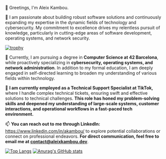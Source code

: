 👋 Greetings, I'm Aleix Kambou.

👀 I am passionate about building robust software solutions and continuously expanding my expertise in the dynamic fields of technology and cybersecurity. My commitment to excellence drives my relentless pursuit of knowledge, particularly in cutting-edge areas of software development, operating systems, and network security.


[![trophy](https://github-profile-trophy.vercel.app/?username=alkmb)](https://github.com/ryo-ma/github-profile-trophy)


🌱 Currently, I am pursuing a degree in **Computer Science at 42 Barcelona**, while proactively specializing in **cybersecurity, operating systems, and network administration**. In addition to my formal education, I am deeply engaged in self-directed learning to broaden my understanding of various fields within technology.

💼 **I am currently employed as a Technical Support Specialist at TikTok,** where I handle complex technical tickets, ensuring swift and effective solutions to technical challenges. **This role has honed my problem-solving skills and deepened my understanding of large-scale systems, customer interactions, and operational workflows in a fast-paced tech environment.**

📫 **You can reach out to me through LinkedIn:** https://www.linkedin.com/in/akambou/  to explore potential collaborations or connect on professional endeavors. **For direct communication, feel free to email me at contact@aleixkambou.dev**.



 [![Top Langs](https://github-readme-stats.vercel.app/api/top-langs/?username=alkmb)](https://github.com/anuraghazra/github-readme-stats) 
[![Anurag's GitHub stats](https://github-readme-stats.vercel.app/api?username=alkmb)](https://github.com/anuraghazra/github-readme-stats)  
